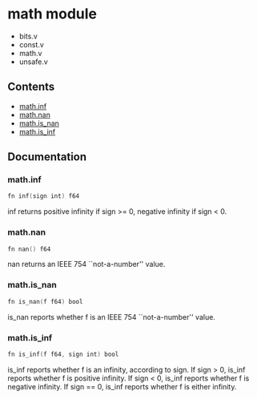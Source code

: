 # math module
- bits.v
- const.v
- math.v
- unsafe.v
## Contents
- [math.inf](#mathinf)
- [math.nan](#mathnan)
- [math.is_nan](#mathis_nan)
- [math.is_inf](#mathis_inf)

## Documentation
### math.inf
```v
fn inf(sign int) f64
```
inf returns positive infinity if sign >= 0, negative infinity if sign < 0.

### math.nan
```v
fn nan() f64
```
nan returns an IEEE 754 ``not-a-number'' value.

### math.is_nan
```v
fn is_nan(f f64) bool
```
is_nan reports whether f is an IEEE 754 ``not-a-number'' value.

### math.is_inf
```v
fn is_inf(f f64, sign int) bool
```
is_inf reports whether f is an infinity, according to sign. 
If sign > 0, is_inf reports whether f is positive infinity. 
If sign < 0, is_inf reports whether f is negative infinity. 
If sign == 0, is_inf reports whether f is either infinity.

